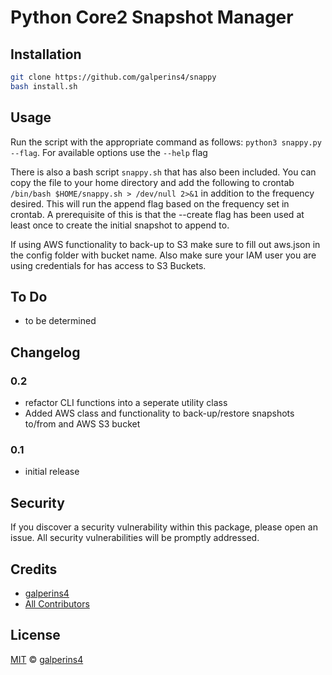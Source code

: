 # Python Core2 Snapshot Manager

## Installation

```sh
git clone https://github.com/galperins4/snappy
bash install.sh
```

## Usage
Run the script with the appropriate command as follows: `python3 snappy.py --flag`. For available options use the `--help` flag

There is also a bash script `snappy.sh` that has also been included. You can copy the file to your home directory and add the following to crontab `/bin/bash $HOME/snappy.sh > /dev/null 2>&1` in addition to the frequency desired. This will run the append flag based on the frequency set in crontab. A prerequisite of this is that the --create flag has been used at least once to create the initial snapshot to append to. 

If using AWS functionality to back-up to S3 make sure to fill out aws.json in the config folder with bucket name. Also make sure your IAM user you are using credentials for has access to S3 Buckets. 

## To Do

- to be determined

## Changelog

### 0.2
- refactor CLI functions into a seperate utility class
- Added AWS class and functionality to back-up/restore snapshots to/from and AWS S3 bucket

### 0.1
- initial release

## Security

If you discover a security vulnerability within this package, please open an issue. All security vulnerabilities will be promptly addressed.

## Credits

- [galperins4](https://github.com/galperins4)
- [All Contributors](../../contributors)

## License

[MIT](LICENSE) © [galperins4](https://github.com/galperins4)





